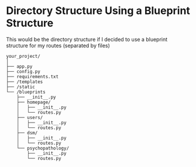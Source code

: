 # Directory Structure Using a Blueprint Structure

This would be the directory structure if I decided to use a blueprint structure for my routes (separated by files)

```
your_project/
│
├── app.py
├── config.py
├── requirements.txt
├── /templates
├── /static
└── /blueprints
    ├── __init__.py
    ├── homepage/
    │   ├── __init__.py
    │   └── routes.py
    ├── users/
    │   ├── __init__.py
    │   └── routes.py
    ├── dsm/
    │   ├── __init__.py
    │   └── routes.py
    └── psychopathology/
        ├── __init__.py
        └── routes.py
```
